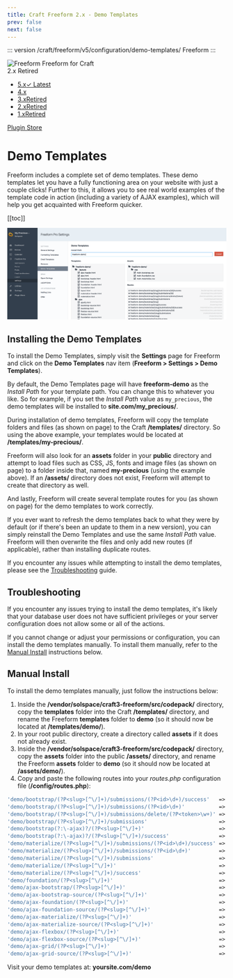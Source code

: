 ```yaml
---
title: Craft Freeform 2.x - Demo Templates
prev: false
next: false
---
```


::: version /craft/freeform/v5/configuration/demo-templates/
Freeform
:::

<div id="pr-heading">
    <img src="https://docs.solspace.com/extras/icons/products/freeform-icon.png" alt="Freeform" class="pr-image">
    <span class="pr-name">Freeform</span>
    <span class="pr-category">for Craft</span>
    <div class="pr-v-wrapper">
        <div class="pr-v">
            <span class="pr-v-v">2.x</span>
            <span class="pr-v-type pr-retired">Retired</span>
            <span class="pr-v-arrow arrow down"></span>
        </div>
        <ul class="pr-v-list">
            <li><a href="/craft/freeform/v5/">5.x<span class="pr-v-type pr-latest">✓ Latest</span></a></li>
            <li><a href="/craft/freeform/v4/">4.x</a></li>
            <li><a href="/craft/freeform/v3/">3.x<span class="pr-v-type pr-retired">Retired</span></a></li>
            <li><a href="/craft/freeform/v2/">2.x<span class="pr-v-type pr-retired">Retired</span></a></li>
            <li><a href="/craft/freeform/v1/">1.x<span class="pr-v-type pr-retired">Retired</span></a></li>
        </ul>
    </div>
    <div class="pr-buy">
        <a href="https://plugins.craftcms.com/freeform" class="button button-blue"><span class="external-url">Plugin Store</span></a>
    </div>
</div>

<span class="page-section"></span>

# Demo Templates

Freeform includes a complete set of demo templates. These demo templates let you have a fully functioning area on your website with just a couple clicks! Further to this, it allows you to see real world examples of the template code in action (including a variety of AJAX examples), which will help you get acquainted with Freeform quicker.


[[toc]]


![Demo Templates Install](../images/cp_settings-demo-templates.png)

## Installing the Demo Templates

To install the Demo Templates, simply visit the **Settings** page for Freeform and click on the **Demo Templates** nav item (**Freeform > Settings > Demo Templates**).

By default, the Demo Templates page will have **freeform-demo** as the *Install Path* for your template path. You can change this to whatever you like. So for example, if you set the *Install Path* value as `my_precious`, the demo templates will be installed to **site.com/my_precious/**.

During installation of demo templates, Freeform will copy the template folders and files (as shown on page) to the Craft **/templates/** directory. So using the above example, your templates would be located at **/templates/my-precious/**.

Freeform will also look for an **assets** folder in your **public** directory and attempt to load files such as CSS, JS, fonts and image files (as shown on page) to a folder inside that, named **my-precious** (using the example above). If an **/assets/** directory does not exist, Freeform will attempt to create that directory as well.

And lastly, Freeform will create several template routes for you (as shown on page) for the demo templates to work correctly.

If you ever want to refresh the demo templates back to what they were by default (or if there's been an update to them in a new version), you can simply reinstall the Demo Templates and use the same *Install Path* value. Freeform will then overwrite the files and only add new routes (if applicable), rather than installing duplicate routes.

If you encounter any issues while attempting to install the demo templates, please see the [Troubleshooting](#troubleshooting) guide.


## Troubleshooting

If you encounter any issues trying to install the demo templates, it's likely that your database user does not have sufficient privileges or your server configuration does not allow some or all of the actions.

If you cannot change or adjust your permissions or configuration, you can install the demo templates manually. To install them manually, refer to the [Manual Install](#manual-install) instructions below.


## Manual Install

To install the demo templates manually, just follow the instructions below:

1. Inside the **/vendor/solspace/craft3-freeform/src/codepack/** directory, copy the **templates** folder into the Craft **/templates/** directory, and rename the Freeform **templates** folder to **demo** (so it should now be located at **/templates/demo/**).
2. In your root public directory, create a directory called **assets** if it does not already exist.
3. Inside the **/vendor/solspace/craft3-freeform/src/codepack/** directory, copy the **assets** folder into the public **/assets/** directory, and rename the Freeform **assets** folder to **demo** (so it should now be located at **/assets/demo/**).
4. Copy and paste the following routes into your *routes.php* configuration file (**/config/routes.php**):

``` php
'demo/bootstrap/(?P<slug>[^\/]+)/submissions/(?P<id>\d+)/success'   => 'demo/bootstrap/view_submission',
'demo/bootstrap/(?P<slug>[^\/]+)/submissions/(?P<id>\d+)'           => 'demo/bootstrap/view_submission',
'demo/bootstrap/(?P<slug>[^\/]+)/submissions/delete/(?P<token>\w+)' => 'demo/bootstrap/delete_submission',
'demo/bootstrap/(?P<slug>[^\/]+)/submissions'                       => 'demo/bootstrap/submissions',
'demo/bootstrap(?:\-ajax)?/(?P<slug>[^\/]+)'                        => 'demo/bootstrap/view',
'demo/bootstrap(?:\-ajax)?/(?P<slug>[^\/]+)/success'                => 'demo/bootstrap/view',
'demo/materialize/(?P<slug>[^\/]+)/submissions/(?P<id>\d+)/success' => 'demo/materialize/view_submission',
'demo/materialize/(?P<slug>[^\/]+)/submissions/(?P<id>\d+)'         => 'demo/materialize/view_submission',
'demo/materialize/(?P<slug>[^\/]+)/submissions'                     => 'demo/materialize/submissions',
'demo/materialize/(?P<slug>[^\/]+)'                                 => 'demo/materialize/view',
'demo/materialize/(?P<slug>[^\/]+)/success'                         => 'demo/materialize/view',
'demo/foundation/(?P<slug>[^\/]+)'                                  => 'demo/foundation/view',
'demo/ajax-bootstrap/(?P<slug>[^\/]+)'                              => 'demo/ajax/bootstrap',
'demo/ajax-bootstrap-source/(?P<slug>[^\/]+)'                       => 'demo/ajax/bootstrap-source',
'demo/ajax-foundation/(?P<slug>[^\/]+)'                             => 'demo/ajax/foundation',
'demo/ajax-foundation-source/(?P<slug>[^\/]+)'                      => 'demo/ajax/foundation-source',
'demo/ajax-materialize/(?P<slug>[^\/]+)'                            => 'demo/ajax/materialize',
'demo/ajax-materialize-source/(?P<slug>[^\/]+)'                     => 'demo/ajax/materialize-source',
'demo/ajax-flexbox/(?P<slug>[^\/]+)'                                => 'demo/ajax/flexbox',
'demo/ajax-flexbox-source/(?P<slug>[^\/]+)'                         => 'demo/ajax/flexbox-source',
'demo/ajax-grid/(?P<slug>[^\/]+)'                                   => 'demo/ajax/grid',
'demo/ajax-grid-source/(?P<slug>[^\/]+)'                            => 'demo/ajax/grid-source',
```

Visit your demo templates at: **yoursite.com/demo**
